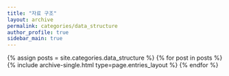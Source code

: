 ```yaml
---
title: "자료 구조"
layout: archive
permalink: categories/data_structure
author_profile: true
sidebar_main: true
---
```



{% assign posts = site.categories.data_structure %}
{% for post in posts %} {% include archive-single.html type=page.entries_layout %} {% endfor %}
